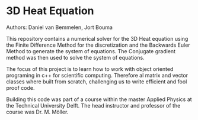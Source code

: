 # 3D Heat Equation

Authors: Daniel van Bemmelen, Jort Bouma

This repository contains a numerical solver for the 3D Heat equation using the Finite Difference Method for the discretization and the Backwards Euler Method to generate the system of equations. The Conjugate gradient method was then used to solve the system of equations. 

The focus of this project is to learn how to work with object oriented programing in c++ for scientific computing. Therefore al matrix and vector classes where built from scratch, challenging us to write efficient and fool proof code. 

Building this code was part of a course within the master Applied Physics at the Technical University Delft. The head instructor and professor of the course was Dr. M. Möller.
